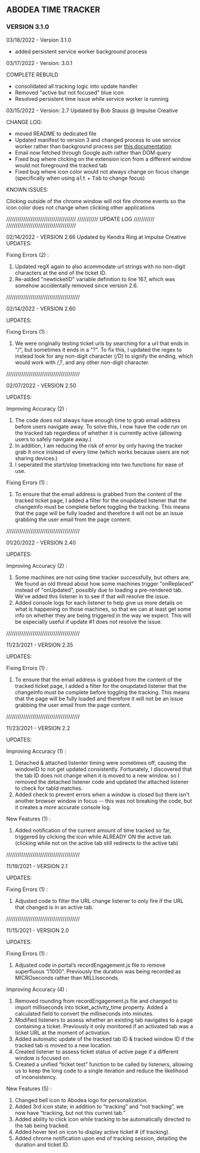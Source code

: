## ABODEA TIME TRACKER
### VERSION 3.1.0

03/18/2022 - Version 3.1.0

* added persistent service worker background process

03/17/2022 - Version: 3.0.1

COMPLETE REBUILD

* consolidated all tracking logic into update handler
* Removed "active but not focused" blue icon
* Resolved persistent time issue while service worker is running

03/15/2022 - Version: 2.7
Updated by Bob Stauss @ Impulse Creative

CHANGE LOG:
* moved README to dedicated file
* Updated manifest to version 3 and changed process to use service worker rather than background process per [this documentation](https://developer.chrome.com/docs/extensions/mv3/intro/mv3-migration/)
* Email now fetched through Google auth rather than DOM query
* Fixed bug where clicking on the extension icon from a different window would not foreground the tracked tab
* Fixed bug where icon color would not always change on focus change (specifically when using <kbd>alt</kbd> + <kbd>Tab</kbd> to change focus)

KNOWN ISSUES:

Clicking outside of the chrome window will not fire chrome events so the icon color does not change when clicking other applications

/////////////////////////////////////
///////////   UPDATE LOG  ///////////
/////////////////////////////////////

02/14/2022 - VERSION 2.66
Updated by Kendra Ring at Impulse Creative
UPDATES:

Fixing Errors (2) :
1. Updated regX again to also acommodate url strings with no non-digit characters at the end of the ticket ID.
2. Re-added "newticketID" variable definition to line 167, which was somehow accidentally removed since version 2.6.

///////////////////////////////////////


02/14/2022 - VERSION 2.60

UPDATES:

Fixing Errors (1) :
1. We were originally testing ticket urls by searching for a url that ends in "/", but sometimes it ends in a "?". To fix this,
I updated the regex to instead look for any non-digit character (/D) to signify the ending, which would work with /,?, and any other
non-digit character.

///////////////////////////////////////


02/07/2022 - VERSION 2.50

UPDATES:

Improving Accuracy (2) :
1. The code does not always have enough time to grab email address before users navigate away. To solve this, I now have the code run on the tracked tab 
  regardless of whether it is currently active (allowing users to safely navigate away.) 
2. In addition, I am reducing the risk of error by only having the tracker grab it once instead of every time (which works because users are not sharing devices.)
3. I seperated the start/stop timetracking into two functions for ease of use.

Fixing Errors (1) :
1. To ensure that the email address is grabbed from the content of the tracked ticket page, I added a filter for the onupdated listener that the changeinfo must be complete before toggling the tracking.
  This means that the page will be fully loaded and therefore it will not be an issue grabbing the user email from the page content.

///////////////////////////////////////



01/20/2022 - VERSION 2.40

UPDATES:

Improving Accuracy (2) :
1. Some machines are not using time tracker successfully, but others are. We found an old thread about how some machines trigger "onReplaced" instead of "onUpdated", 
  possibly due to loading a pre-rendered tab. We've added this listener in to see if that will resolve the issue.
2. Added console logs for each listener to help give us more details on what is happening on those machines, so that we can at least get some info on whether they are being triggered
  in the way we expect. This will be especially useful if update #1 does not resolve the issue.

///////////////////////////////////////


11/23/2021 - VERSION 2.35

UPDATES:

Fixing Errors (1) :
1. To ensure that the email address is grabbed from the content of the tracked ticket page, I added a filter for the onupdated listener that the changeinfo must be complete before toggling the tracking.
  This means that the page will be fully loaded and therefore it will not be an issue grabbing the user email from the page content.

///////////////////////////////////////

11/23/2021 - VERSION 2.2

UPDATES:

Improving Accuracy (1) :
1. Detached & attached listenter timing were sometimes off, causing the windowID to not get updated consistently. Fortunately, I discovered that the tab ID does not change when 
  it is moved to a new window. so I removed the detached listener code and updated the attached listener to check for tabId matches.
2. Added check to prevent errors when a window is closed but there isn't another browser window in focus -- this was not breaking the code, but it creates a more accurate console log.

New Features (1) :
1. Added notification of the current amount of time tracked so far, triggered by clicking the icon while ALREADY ON the active tab. (clicking while not on the active tab still redirects to the active tab)


///////////////////////////////////////

11/19/2021 - VERSION 2.1
 
UPDATES:

Fixing Errors (1) :
1. Adjusted code to filter the URL change listener to only fire if the URL that changed is in an active tab.


///////////////////////////////////////

11/15/2021 - VERSION 2.0

UPDATES:

Fixing Errors (1) :
1. Adjusted code in portal’s recordEngagement.js file to remove superfluous “/1000”. Previously the duration was being recorded as MICROseconds rather than MILLIseconds.

Improving Accuracy (4) :
1. Removed rounding from recordEngagement.js file and changed to import milliseconds into ticket_activity_time property. Added a calculated field to convert the milliseconds into minutes.
2. Modified listeners to assess whether an existing tab navigates to a page containing a ticket. Previously it only monitored if an activated tab was a ticket URL at the moment of activation.
3. Added automatic update of the tracked tab ID & tracked window ID if the tracked tab is moved to a new location.
4. Created listener to assess ticket status of active page if a different window is focused on.
5. Created a unified “ticket test” function to be called by listeners, allowing us to keep the long code to a single iteration and reduce the likelihood of inconsistency.

New Features (5) :
1. Changed bell icon to Abodea logo for personalization.
2. Added 3rd icon state; in addition to “tracking” and “not tracking”, we now have “tracking, but not this current tab.”
3. Added ability to click icon while tracking to be automatically directed to the tab being tracked.
4. Added hover text on icon to display active ticket # (if tracking).
5. Added chrome notification upon end of tracking session, detailing the duration and ticket ID.
